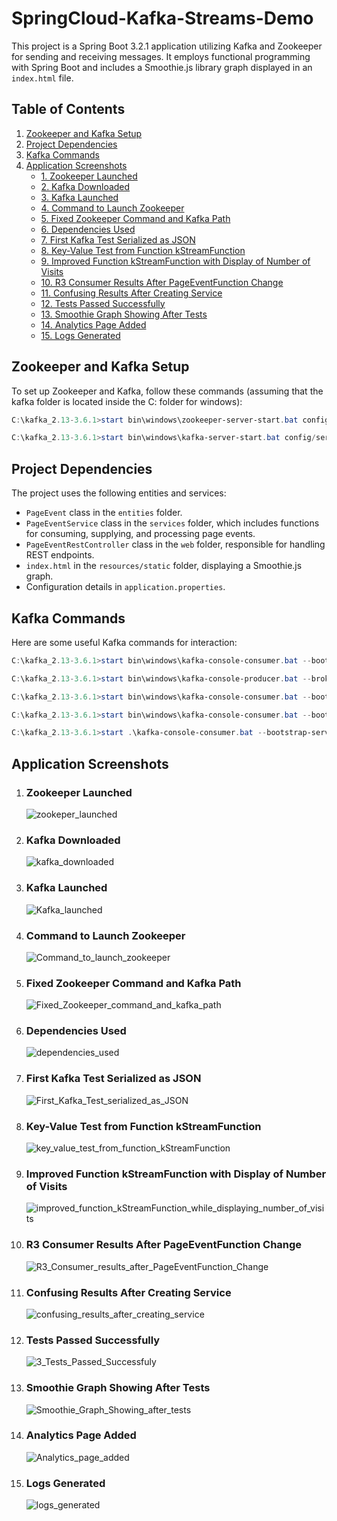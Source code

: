 # SpringCloud-Kafka-Streams-Demo

This project is a Spring Boot 3.2.1 application utilizing Kafka and Zookeeper for sending and receiving messages. It employs functional programming with Spring Boot and includes a Smoothie.js library graph displayed in an `index.html` file.

## Table of Contents
1. [Zookeeper and Kafka Setup](#zookeeper-and-kafka-setup)
2. [Project Dependencies](#project-dependencies)
3. [Kafka Commands](#kafka-commands)
4. [Application Screenshots](#application-screenshots)
   - [1. Zookeeper Launched](#1-zookeeper-launched)
   - [2. Kafka Downloaded](#2-kafka-downloaded)
   - [3. Kafka Launched](#3-kafka-launched)
   - [4. Command to Launch Zookeeper](#4-command-to-launch-zookeeper)
   - [5. Fixed Zookeeper Command and Kafka Path](#5-fixed-zookeeper-command-and-kafka-path)
   - [6. Dependencies Used](#6-dependencies-used)
   - [7. First Kafka Test Serialized as JSON](#7-first-kafka-test-serialized-as-json)
   - [8. Key-Value Test from Function kStreamFunction](#8-key-value-test-from-function-kstreamfunction)
   - [9. Improved Function kStreamFunction with Display of Number of Visits](#9-improved-function-kstreamfunction-while-displaying-number-of-visits)
   - [10. R3 Consumer Results After PageEventFunction Change](#10-r3-consumer-results-after-pageeventfunction-change)
   - [11. Confusing Results After Creating Service](#11-confusing-results-after-creating-service)
   - [12. Tests Passed Successfully](#12-tests-passed-successfully)
   - [13. Smoothie Graph Showing After Tests](#13-smoothie-graph-showing-after-tests)
   - [14. Analytics Page Added](#14-analytics-page-added)
   - [15. Logs Generated](#15-logs-generated)

## Zookeeper and Kafka Setup

To set up Zookeeper and Kafka, follow these commands (assuming that the kafka folder is located inside the C: folder for windows):

```powershell
C:\kafka_2.13-3.6.1>start bin\windows\zookeeper-server-start.bat config/zookeeper.properties

C:\kafka_2.13-3.6.1>start bin\windows\kafka-server-start.bat config/server.properties
```

## Project Dependencies

The project uses the following entities and services:

- `PageEvent` class in the `entities` folder.
- `PageEventService` class in the `services` folder, which includes functions for consuming, supplying, and processing page events.
- `PageEventRestController` class in the `web` folder, responsible for handling REST endpoints.
- `index.html` in the `resources/static` folder, displaying a Smoothie.js graph.
- Configuration details in `application.properties`.

## Kafka Commands

Here are some useful Kafka commands for interaction:

```powershell
C:\kafka_2.13-3.6.1>start bin\windows\kafka-console-consumer.bat --bootstrap-server localhost:9092 --topic R1

C:\kafka_2.13-3.6.1>start bin\windows\kafka-console-producer.bat --broker-list localhost:9092 --topic R1

C:\kafka_2.13-3.6.1>start bin\windows\kafka-console-consumer.bat --bootstrap-server localhost:9092 --topic R2

C:\kafka_2.13-3.6.1>start bin\windows\kafka-console-consumer.bat --bootstrap-server localhost:9092 --topic R3

C:\kafka_2.13-3.6.1>start .\kafka-console-consumer.bat --bootstrap-server localhost:9092 --topic R4 --property print.key=true --property print.value=true --property key.deserializer=org.apache.kafka.common.serialization.StringDeserializer --property value.deserializer=org.apache.kafka.common.serialization.LongDeserializer
```

## Application Screenshots

1. ### **Zookeeper Launched**
    ![zookeper_launched](https://github.com/Younes-Hounain/SpringCloud-Kafka-Steams-Demo./assets/93407250/7bbb260c-ee67-4bbc-b6e5-31e8bed8c24d)


2. ### **Kafka Downloaded**
    ![kafka_downloaded](https://github.com/Younes-Hounain/SpringCloud-Kafka-Steams-Demo./assets/93407250/28495dce-5049-4cad-bd7f-e16452d63094)

3. ### **Kafka Launched**
    ![Kafka_launched](https://github.com/Younes-Hounain/SpringCloud-Kafka-Steams-Demo./assets/93407250/db62ab44-4ea8-4c0a-96f4-76500f05e413)

4. ### **Command to Launch Zookeeper**
    ![Command_to_launch_zookeeper](https://github.com/Younes-Hounain/SpringCloud-Kafka-Steams-Demo./assets/93407250/537774f3-ac27-4df6-9696-610ff0a7297e)

5. ### **Fixed Zookeeper Command and Kafka Path**
    ![Fixed_Zookeeper_command_and_kafka_path](https://github.com/Younes-Hounain/SpringCloud-Kafka-Steams-Demo./assets/93407250/ec379db4-918e-49f1-81f2-7d3929f4bd3c)

6. ### **Dependencies Used**
    ![dependencies_used](https://github.com/Younes-Hounain/SpringCloud-Kafka-Steams-Demo./assets/93407250/fa44e54e-0add-4682-9f15-1f3c0ab10f6c)

7. ### **First Kafka Test Serialized as JSON**
    ![First_Kafka_Test_serialized_as_JSON](https://github.com/Younes-Hounain/SpringCloud-Kafka-Steams-Demo./assets/93407250/65ae389e-788d-4c73-94cc-21df4a6c890d)

8. ### **Key-Value Test from Function kStreamFunction**
    ![key_value_test_from_function_kStreamFunction](https://github.com/Younes-Hounain/SpringCloud-Kafka-Steams-Demo./assets/93407250/1d8a58e9-2a6d-4c36-927d-630677718b8c)

9. ### **Improved Function kStreamFunction with Display of Number of Visits**
    ![improved_function_kStreamFunction_while_displaying_number_of_visits](https://github.com/Younes-Hounain/SpringCloud-Kafka-Steams-Demo./assets/93407250/29bc2aba-564f-40ac-9cfb-15d0f1939452)

10. ### **R3 Consumer Results After PageEventFunction Change**
    ![R3_Consumer_results_after_PageEventFunction_Change](https://github.com/Younes-Hounain/SpringCloud-Kafka-Steams-Demo./assets/93407250/e0d436e3-8bb5-4469-b6f0-ca309a888c86)

11. ### **Confusing Results After Creating Service**
    ![confusing_results_after_creating_service](https://github.com/Younes-Hounain/SpringCloud-Kafka-Steams-Demo./assets/93407250/1fcd0bd8-6741-4f01-bce3-5817f0d04e4d)

12. ### **Tests Passed Successfully**
    ![3_Tests_Passed_Successfuly](https://github.com/Younes-Hounain/SpringCloud-Kafka-Steams-Demo./assets/93407250/7a3b600f-5153-432b-98fc-28313d84676b)

13. ### **Smoothie Graph Showing After Tests**
    ![Smoothie_Graph_Showing_after_tests](https://github.com/Younes-Hounain/SpringCloud-Kafka-Steams-Demo./assets/93407250/5d841c2c-d1a5-4887-ad90-76ff9c89b762)

14. ### **Analytics Page Added**
    ![Analytics_page_added](https://github.com/Younes-Hounain/SpringCloud-Kafka-Steams-Demo./assets/93407250/eee179c9-a3f8-4d6f-9983-4280d7f6fe68)

15. ### **Logs Generated**
    ![logs_generated](https://github.com/Younes-Hounain/SpringCloud-Kafka-Steams-Demo./assets/93407250/e6261e2d-c379-4161-a38a-dc712424d3ae)

